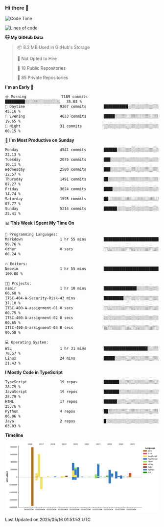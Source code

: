 ### Hi there 👋

<!--
**Clumsy-Coder/Clumsy-Coder** is a ✨ _special_ ✨ repository because its `README.md` (this file) appears on your GitHub profile.

Here are some ideas to get you started:

- 🔭 I’m currently working on ...
- 🌱 I’m currently learning ...
- 👯 I’m looking to collaborate on ...
- 🤔 I’m looking for help with ...
- 💬 Ask me about ...
- 📫 How to reach me: ...
- 😄 Pronouns: ...
- ⚡ Fun fact: ...
-->

<!-- anmol098/waka-readme-stats -->
<!--START_SECTION:waka-->
![Code Time](http://img.shields.io/badge/Code%20Time-1%2C265%20hrs%2022%20mins-blue)

![Lines of code](https://img.shields.io/badge/From%20Hello%20World%20I%27ve%20Written-3.6%20million%20lines%20of%20code-blue)

**🐱 My GitHub Data** 

> 📦 8.2 MB Used in GitHub's Storage 
 > 
> 🚫 Not Opted to Hire
 > 
> 📜 18 Public Repositories 
 > 
> 🔑 85 Private Repositories 
 > 
**I'm an Early 🐤** 

```text
🌞 Morning                7189 commits        █████████░░░░░░░░░░░░░░░░   35.03 % 
🌆 Daytime                9267 commits        ███████████░░░░░░░░░░░░░░   45.16 % 
🌃 Evening                4033 commits        █████░░░░░░░░░░░░░░░░░░░░   19.65 % 
🌙 Night                  31 commits          ░░░░░░░░░░░░░░░░░░░░░░░░░   00.15 % 
```
📅 **I'm Most Productive on Sunday** 

```text
Monday                   4541 commits        ██████░░░░░░░░░░░░░░░░░░░   22.13 % 
Tuesday                  2075 commits        ███░░░░░░░░░░░░░░░░░░░░░░   10.11 % 
Wednesday                2580 commits        ███░░░░░░░░░░░░░░░░░░░░░░   12.57 % 
Thursday                 1491 commits        ██░░░░░░░░░░░░░░░░░░░░░░░   07.27 % 
Friday                   3024 commits        ████░░░░░░░░░░░░░░░░░░░░░   14.74 % 
Saturday                 1595 commits        ██░░░░░░░░░░░░░░░░░░░░░░░   07.77 % 
Sunday                   5214 commits        ██████░░░░░░░░░░░░░░░░░░░   25.41 % 
```


📊 **This Week I Spent My Time On** 

```text
💬 Programming Languages: 
Markdown                 1 hr 55 mins        █████████████████████████   99.76 % 
Other                    0 secs              ░░░░░░░░░░░░░░░░░░░░░░░░░   00.24 % 

🔥 Editors: 
Neovim                   1 hr 55 mins        █████████████████████████   100.00 % 

🐱‍💻 Projects: 
mimir                    1 hr 10 mins        ███████████████░░░░░░░░░░   60.68 % 
ITSC-404-A-Security-Risk-43 mins             █████████░░░░░░░░░░░░░░░░   37.10 % 
ITSC-400-A-assignment-01 0 secs              ░░░░░░░░░░░░░░░░░░░░░░░░░   00.75 % 
ITSC-400-A-assignment-02 0 secs              ░░░░░░░░░░░░░░░░░░░░░░░░░   00.65 % 
ITSC-400-A-assignment-03 0 secs              ░░░░░░░░░░░░░░░░░░░░░░░░░   00.58 % 

💻 Operating System: 
WSL                      1 hr 31 mins        ████████████████████░░░░░   78.57 % 
Linux                    24 mins             █████░░░░░░░░░░░░░░░░░░░░   21.43 % 
```

**I Mostly Code in TypeScript** 

```text
TypeScript               19 repos            ███████░░░░░░░░░░░░░░░░░░   28.79 % 
JavaScript               19 repos            ███████░░░░░░░░░░░░░░░░░░   28.79 % 
HTML                     17 repos            ██████░░░░░░░░░░░░░░░░░░░   25.76 % 
Python                   4 repos             ██░░░░░░░░░░░░░░░░░░░░░░░   06.06 % 
Java                     2 repos             █░░░░░░░░░░░░░░░░░░░░░░░░   03.03 % 
```



**Timeline**

![Lines of Code chart](https://raw.githubusercontent.com/Clumsy-Coder/Clumsy-Coder/main/assets/bar_graph.png)


 Last Updated on 2025/05/16 01:51:53 UTC
<!--END_SECTION:waka-->

